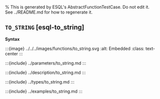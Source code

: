 % This is generated by ESQL's AbstractFunctionTestCase. Do not edit it. See ../README.md for how to regenerate it.

## `TO_STRING` [esql-to_string]

**Syntax**

:::{image} ../../../images/functions/to_string.svg
:alt: Embedded
:class: text-center
:::


:::{include} ../parameters/to_string.md
:::

:::{include} ../description/to_string.md
:::

:::{include} ../types/to_string.md
:::

:::{include} ../examples/to_string.md
:::
